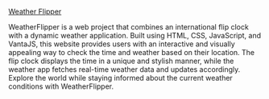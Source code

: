 [Weather Flipper](https://adamfenji.github.io/weatherflipper.github.io/)

WeatherFlipper is a web project that combines an international flip clock with a dynamic weather application. Built using HTML, CSS, JavaScript, and VantaJS, this website provides users with an interactive and visually appealing way to check the time and weather based on their location. The flip clock displays the time in a unique and stylish manner, while the weather app fetches real-time weather data and updates accordingly. Explore the world while staying informed about the current weather conditions with WeatherFlipper.
